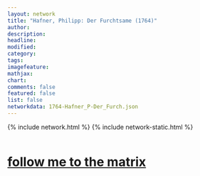 ```yaml
---
layout: network
title: "Hafner, Philipp: Der Furchtsame (1764)"
author:
description:
headline:
modified:
category:
tags: 
imagefeature: 
mathjax: 
chart: 
comments: false
featured: false
list: false
networkdata: 1764-Hafner_P-Der_Furch.json
---
```

{% include network.html %}
{% include network-static.html %}
<div class="row">
  <div class="small-5 small-centered columns"><a href="/matrix5"><h1>follow me to the matrix</h1></a>
</div>
</div>
